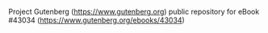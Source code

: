 Project Gutenberg (https://www.gutenberg.org) public repository for eBook #43034 (https://www.gutenberg.org/ebooks/43034)
